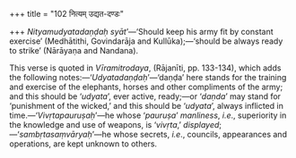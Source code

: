 +++
title = "102 नित्यम् उद्यत-दण्डः"

+++
*Nityamudyatadaṇḍaḥ syāt*’—‘Should keep his army fit by constant
exercise’ (Medhātithi, Govindarāja and Kullūka);—‘should be always ready
to strike’ (Nārāyaṇa and Nandana).

This verse is quoted in *Vīramitrodaya*, (Rājanīti, pp. 133-134), which
adds the following notes:—‘*Udyatadaṇḍaḥ*’—‘daṇḍa’ here stands for the
training and exercise of the elephants, horses and other compliments of
the army; and this should be ‘*udyata*’, ever active, ready;—or
‘*daṇda*’ may stand for ‘punishment of the wicked,’ and this should be
‘*udyata*’, always inflicted in time.—‘*Vivṛtapauruṣaḥ*’—he whose
‘*pauruṣa*’ *manliness*, *i.e*., superiority in the knowledge and use of
weapons, is ‘*vivṛta*,’ *displayed*;—‘*sambṛtasaṃvāryaḥ*’—he whose
secrets, *i.e*., councils, appearances and operations, are kept unknown
to others.


